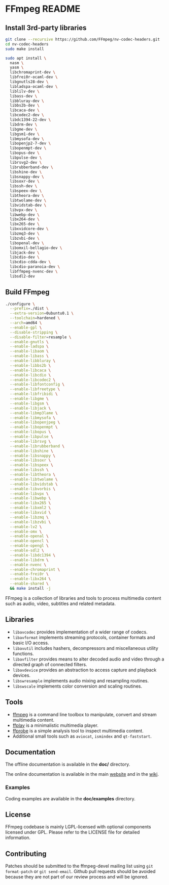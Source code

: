 FFmpeg README
=============

## Install 3rd-party libraries

```bash
git clone --recursive https://github.com/FFmpeg/nv-codec-headers.git
cd nv-codec-headers
sudo make install

sudo apt install \
  nasm \
  yasm \
  libchromaprint-dev \
  libfrei0r-ocaml-dev \
  libgnutls28-dev \
  libladspa-ocaml-dev \
  liblilv-dev \
  libass-dev \
  libbluray-dev \
  libbs2b-dev \
  libcaca-dev \
  libcodec2-dev \
  libdc1394-22-dev \
  libdrm-dev \
  libgme-dev \
  libgsm1-dev \
  libmysofa-dev \
  libopenjp2-7-dev \
  libopenmpt-dev \
  libopus-dev \
  libpulse-dev \
  librsvg2-dev \
  librubberband-dev \
  libshine-dev \
  libsnappy-dev \
  libsoxr-dev \
  libssh-dev \
  libspeex-dev \
  libtheora-dev \
  libtwolame-dev \
  libvidstab-dev \
  libvpx-dev \
  libwebp-dev \
  libx264-dev \
  libx265-dev \
  libxvidcore-dev \
  libzmq3-dev \
  libzvbi-dev \
  libopenal-dev \
  libomxil-bellagio-dev \
  libjack-dev \
  libcdio-dev \
  libcdio-cdda-dev \
  libcdio-paranoia-dev \
  libffmpeg-nvenc-dev \
  libsdl2-dev
```

## Build FFmpeg

```bash
./configure \
  --prefix=./dist \
  --extra-version=0ubuntu0.1 \
  --toolchain=hardened \
  --arch=amd64 \
  --enable-gpl \
  --disable-stripping \
  --disable-filter=resample \
  --enable-gnutls \
  --enable-ladspa \
  --enable-libaom \
  --enable-libass \
  --enable-libbluray \
  --enable-libbs2b \
  --enable-libcaca \
  --enable-libcdio \
  --enable-libcodec2 \
  --enable-libfontconfig \
  --enable-libfreetype \
  --enable-libfribidi \
  --enable-libgme \
  --enable-libgsm \
  --enable-libjack \
  --enable-libmp3lame \
  --enable-libmysofa \
  --enable-libopenjpeg \
  --enable-libopenmpt \
  --enable-libopus \
  --enable-libpulse \
  --enable-librsvg \
  --enable-librubberband \
  --enable-libshine \
  --enable-libsnappy \
  --enable-libsoxr \
  --enable-libspeex \
  --enable-libssh \
  --enable-libtheora \
  --enable-libtwolame \
  --enable-libvidstab \
  --enable-libvorbis \
  --enable-libvpx \
  --enable-libwebp \
  --enable-libx265 \
  --enable-libxml2 \
  --enable-libxvid \
  --enable-libzmq \
  --enable-libzvbi \
  --enable-lv2 \
  --enable-omx \
  --enable-openal \
  --enable-opencl \
  --enable-opengl \
  --enable-sdl2 \
  --enable-libdc1394 \
  --enable-libdrm \
  --enable-nvenc \
  --enable-chromaprint \
  --enable-frei0r \
  --enable-libx264 \
  --enable-shared \
  && make install -j
```

FFmpeg is a collection of libraries and tools to process multimedia content
such as audio, video, subtitles and related metadata.

## Libraries

* `libavcodec` provides implementation of a wider range of codecs.
* `libavformat` implements streaming protocols, container formats and basic I/O access.
* `libavutil` includes hashers, decompressors and miscellaneous utility functions.
* `libavfilter` provides means to alter decoded audio and video through a directed graph of connected filters.
* `libavdevice` provides an abstraction to access capture and playback devices.
* `libswresample` implements audio mixing and resampling routines.
* `libswscale` implements color conversion and scaling routines.

## Tools

* [ffmpeg](https://ffmpeg.org/ffmpeg.html) is a command line toolbox to
  manipulate, convert and stream multimedia content.
* [ffplay](https://ffmpeg.org/ffplay.html) is a minimalistic multimedia player.
* [ffprobe](https://ffmpeg.org/ffprobe.html) is a simple analysis tool to inspect
  multimedia content.
* Additional small tools such as `aviocat`, `ismindex` and `qt-faststart`.

## Documentation

The offline documentation is available in the **doc/** directory.

The online documentation is available in the main [website](https://ffmpeg.org)
and in the [wiki](https://trac.ffmpeg.org).

### Examples

Coding examples are available in the **doc/examples** directory.

## License

FFmpeg codebase is mainly LGPL-licensed with optional components licensed under
GPL. Please refer to the LICENSE file for detailed information.

## Contributing

Patches should be submitted to the ffmpeg-devel mailing list using
`git format-patch` or `git send-email`. Github pull requests should be
avoided because they are not part of our review process and will be ignored.
